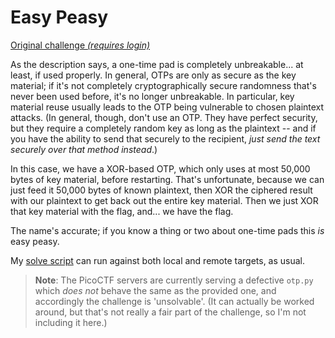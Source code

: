 # Easy Peasy

[Original challenge *(requires login)*](https://play.picoctf.org/practice/challenge/125)

As the description says, a one-time pad is completely unbreakable...
at least, if used properly.
In general, OTPs are only as secure as the key material; if it's not completely cryptographically secure randomness that's never been used before, it's no longer unbreakable.
In particular, key material reuse usually leads to the OTP being vulnerable to chosen plaintext attacks.
(In general, though, don't use an OTP.
They have perfect security, but they require a completely random key as long as the plaintext -- and if you have the ability to send that securely to the recipient, *just send the text securely over that method instead*.)

In this case, we have a XOR-based OTP, which only uses at most 50,000 bytes of key material, before restarting.
That's unfortunate, because we can just feed it 50,000 bytes of known plaintext, then XOR the ciphered result with our plaintext to get back out the entire key material.
Then we just XOR that key material with the flag, and... we have the flag.

The name's accurate; if you know a thing or two about one-time pads this *is* easy peasy.

My [solve script](./solve.py) can run against both local and remote targets, as usual.

> **Note**:
> The PicoCTF servers are currently serving a defective `otp.py` which *does not* behave the same as the provided one, and accordingly the challenge is 'unsolvable'.
> (It can actually be worked around, but that's not really a fair part of the challenge, so I'm not including it here.)
